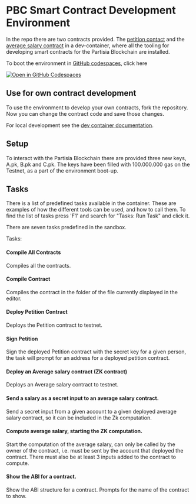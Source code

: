 # PBC Smart Contract Development Environment

In the repo there are two contracts provided. 
The [petition contact](https://gitlab.com/partisiablockchain/language/example-contracts/-/tree/main/petition?ref_type=heads)
and the [average salary contract](https://gitlab.com/partisiablockchain/language/example-contracts/-/tree/main/zk-average-salary?ref_type=heads)
in a dev-container, where all the tooling for developing smart contracts for the Partisia Blockchain are installed.

To boot the environment in [GitHub codespaces](https://docs.github.com/en/codespaces), click here

[![Open in GitHub Codespaces](https://github.com/codespaces/badge.svg)](https://codespaces.new/JensScheel/web-ide)



## Use for own contract development

To use the environment to develop your own contracts, fork the repository. Now you can change the
contract code and save those changes. 

For local development see the [dev container documentation](https://code.visualstudio.com/docs/devcontainers/containers).

## Setup
To interact with the Partisia Blockchain there are provided three new keys, A.pk, B.pk and C.pk.
The keys have been filled with 100.000.000 gas on the Testnet, as a part of the environment boot-up.


## Tasks

There is a list of predefined tasks available in the container. 
These are examples of how the different tools can be used, and how to call them. 
To find the list of tasks press 'F1' and search for "Tasks: Run Task" and click it.

There are seven tasks predefined in the sandbox.

Tasks: 

#### Compile All Contracts

Compiles all the contracts.

#### Compile Contract

Compiles the contract in the folder of the file currently displayed in the editor.

#### Deploy Petition Contract

Deploys the Petition contract to testnet.

#### Sign Petition

Sign the deployed Petition contract with the secret key for a given person, the task will
prompt for an address for a deployed petition contract.

#### Deploy an Average salary contract (ZK contract)

Deploys an Average salary contract to testnet.

#### Send a salary as a secret input to an average salary contract.

Send a secret input from a given account to a given deployed average salary contract, so it can be
included in the Zk computation.

#### Compute average salary, starting the ZK computation.

Start the computation of the average salary, can only be called by the owner of the contract, i.e.
must be sent by the account that deployed the contract. 
There must also be at least 3 inputs added to the contract to compute.

#### Show the ABI for a contract.

Show the ABI structure for a contract. Prompts for the name of the contract to show.
